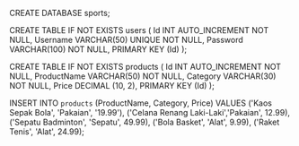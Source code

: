 <!-- create database -->

CREATE DATABASE sports;

<!-- create table register -->

CREATE TABLE IF NOT EXISTS users (
Id INT AUTO_INCREMENT NOT NULL,
Username VARCHAR(50) UNIQUE NOT NULL,
Password VARCHAR(100) NOT NULL,
PRIMARY KEY (Id)
);

CREATE TABLE IF NOT EXISTS products (
Id INT AUTO_INCREMENT NOT NULL,
ProductName VARCHAR(50) NOT NULL,
Category VARCHAR(30) NOT NULL,
Price DECIMAL (10, 2),
PRIMARY KEY (Id)
);

INSERT INTO `products` (ProductName, Category, Price)
VALUES
('Kaos Sepak Bola', 'Pakaian', '19.99'),
('Celana Renang Laki-Laki','Pakaian', 12.99),
('Sepatu Badminton', 'Sepatu', 49.99),
('Bola Basket', 'Alat', 9.99),
('Raket Tenis', 'Alat', 24.99);
